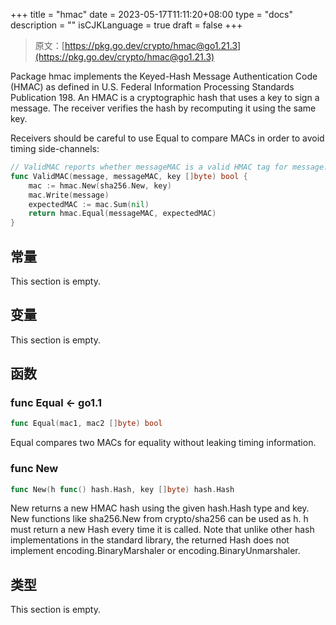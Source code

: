 +++
title = "hmac"
date = 2023-05-17T11:11:20+08:00
type = "docs"
description = ""
isCJKLanguage = true
draft = false
+++
> 原文：[https://pkg.go.dev/crypto/hmac@go1.21.3](https://pkg.go.dev/crypto/hmac@go1.21.3)

Package hmac implements the Keyed-Hash Message Authentication Code (HMAC) as defined in U.S. Federal Information Processing Standards Publication 198. An HMAC is a cryptographic hash that uses a key to sign a message. The receiver verifies the hash by recomputing it using the same key.

Receivers should be careful to use Equal to compare MACs in order to avoid timing side-channels:

```go
// ValidMAC reports whether messageMAC is a valid HMAC tag for message.
func ValidMAC(message, messageMAC, key []byte) bool {
	mac := hmac.New(sha256.New, key)
	mac.Write(message)
	expectedMAC := mac.Sum(nil)
	return hmac.Equal(messageMAC, expectedMAC)
}
```


## 常量 

This section is empty.

## 变量

This section is empty.

## 函数

### func Equal  <- go1.1

``` go
func Equal(mac1, mac2 []byte) bool
```

Equal compares two MACs for equality without leaking timing information.

### func New 

``` go
func New(h func() hash.Hash, key []byte) hash.Hash
```

New returns a new HMAC hash using the given hash.Hash type and key. New functions like sha256.New from crypto/sha256 can be used as h. h must return a new Hash every time it is called. Note that unlike other hash implementations in the standard library, the returned Hash does not implement encoding.BinaryMarshaler or encoding.BinaryUnmarshaler.

## 类型

This section is empty.